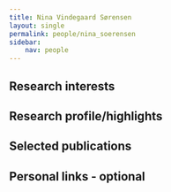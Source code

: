 ```yaml
---
title: Nina Vindegaard Sørensen
layout: single
permalink: people/nina_soerensen
sidebar:
    nav: people
---
```


## Research interests


## Research profile/highlights

## Selected publications

## Personal links - optional